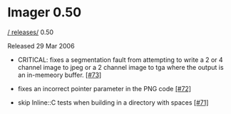 # Imager 0.50

[ / ](..) [releases/](./) 0.50

Released 29 Mar 2006

 - CRITICAL: fixes a segmentation fault from attempting to write a 2 or 4 channel image to jpeg or a 2 channel image to tga where the output is an in-memeory buffer. [[#73]](https://github.com/tonycoz/imager/issues/73)

 - fixes an incorrect pointer parameter in the PNG code [[#72]](https://github.com/tonycoz/imager/issues/72)

 - skip Inline::C tests when building in a directory with spaces [[#71]](https://github.com/tonycoz/imager/issues/71)